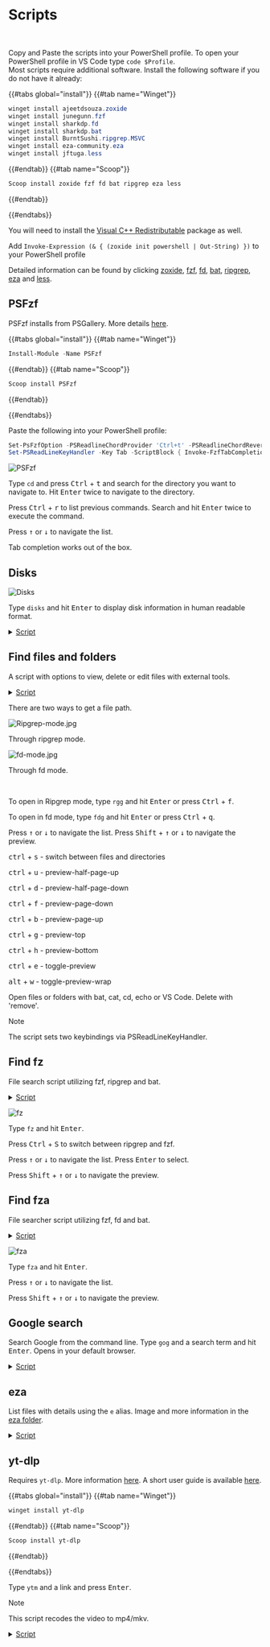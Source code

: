 # Scripts  

<!-- toc -->

<br>  

Copy and Paste the scripts into your PowerShell profile. To open your PowerShell profile in VS Code type `code $Profile`.  
Most scripts require additional software. Install the following software if you do not have it already:

{{#tabs global="install"}}
{{#tab name="Winget"}}

```Powershell
winget install ajeetdsouza.zoxide
winget install junegunn.fzf
winget install sharkdp.fd
winget install sharkdp.bat
winget install BurntSushi.ripgrep.MSVC
winget install eza-community.eza
winget install jftuga.less
```  

{{#endtab}}
{{#tab name="Scoop"}}

```Powershell
Scoop install zoxide fzf fd bat ripgrep eza less
```  

{{#endtab}}

{{#endtabs}}

You will need to install the [Visual C++ Redistributable](https://learn.microsoft.com/en-us/cpp/windows/latest-supported-vc-redist?view=msvc-170) package as well.

Add `Invoke-Expression (& { (zoxide init powershell | Out-String) })` to your PowerShell profile

Detailed information can be found by clicking [zoxide](https://github.com/ajeetdsouza/zoxide), [fzf](https://github.com/junegunn/fzf), [fd](https://github.com/sharkdp/fd), [bat](https://github.com/sharkdp/bat), [ripgrep](https://github.com/BurntSushi/ripgrep), [eza](https://github.com/eza-community/eza) and [less](https://www.greenwoodsoftware.com/less/faq.html).

## PSFzf  

PSFzf installs from PSGallery. More details [here](https://github.com/kelleyma49/PSFzf).  

{{#tabs global="install"}}
{{#tab name="Winget"}}

```Powershell
Install-Module -Name PSFzf
```

{{#endtab}}
{{#tab name="Scoop"}}

```Powershell
Scoop install PSFzf
```  

{{#endtab}}

{{#endtabs}}

Paste the following into your PowerShell profile:  

```Powershell
Set-PsFzfOption -PSReadlineChordProvider 'Ctrl+t' -PSReadlineChordReverseHistory 'Ctrl+r'  
Set-PSReadLineKeyHandler -Key Tab -ScriptBlock { Invoke-FzfTabCompletion }  
```  

![PSFzf](./pics/PSFzf.jpg)  

Type `cd` and press <kbd>Ctrl</kbd> + <kbd>t</kbd> and search for the directory you want to navigate to. Hit <kbd>Enter</kbd> twice to navigate to the directory.  

Press <kbd>Ctrl</kbd> + <kbd>r</kbd> to list previous commands. Search and hit <kbd>Enter</kbd> twice to execute the command.  

Press <kbd>↑</kbd> or <kbd>↓</kbd> to navigate the list.  

Tab completion works out of the box.  

## Disks  

![Disks](./pics/Disks.jpg)

Type `disks` and hit <kbd>Enter</kbd> to display disk information in human readable format.  

<details>  

<summary><u>Script</u></summary>

```Powershell
function disks {
    
    Get-WmiObject -Class Win32_LogicalDisk | Select-Object -Property DeviceID, VolumeName, @{Label = 'FreeGb'; expression = { ($_.FreeSpace / 1GB).ToString('F2') } }, @{Label = 'TotalGb'; expression = { ($_.Size / 1GB).ToString('F2') } }, @{label = 'Free %'; expression = { [Math]::Round(($_.freespace / $_.size) * 100, 2)}}|Format-Table
    }
```  

</details>  

## Find files and folders  

A script with options to view, delete or edit files with external tools.  

<details>

<summary><u>Script</u></summary>

```Powershell
$env:FZF_DEFAULT_OPTS = @"
--layout=reverse
--cycle
--scroll-off=5
--border
--preview-window=right,60%,border-left
--bind ctrl-u:preview-half-page-up
--bind ctrl-d:preview-half-page-down
--bind ctrl-f:preview-page-down
--bind ctrl-b:preview-page-up
--bind ctrl-g:preview-top
--bind ctrl-h:preview-bottom
--bind alt-w:toggle-preview-wrap
--bind ctrl-e:toggle-preview
"@

    function _fzf_open_path {
        param (
            [Parameter(Mandatory = $true)]
            [string]$input_path
        )
        if ($input_path -match "^.*:\d+:.*$") {
            $input_path = ($input_path -split ":")[0]
        }
        if (-not (Test-Path $input_path)) {
            return
        }
        $cmds = @{
            'bat'    = { bat $input_path }
            'cat'    = { Get-Content $input_path }
            'cd'     = {
                if (Test-Path $input_path -PathType Leaf) {
                    $input_path = Split-Path $input_path -Parent
                }
                Set-Location $input_path
            }
            'remove' = { Remove-Item -Recurse -Force $input_path }
            'echo'   = { Write-Output $input_path }
            'VS Code' = { code $input_path }
        }
        $cmd = $cmds.Keys | fzf --prompt 'Select command> '
        & $cmds[$cmd]
    }

    function _fzf_get_path_using_fd {
        $input_path = fd --type file --follow --exclude .git |
        fzf --prompt 'Files> ' `
            --header-first `
            --header 'CTRL-S: Switch between Files/Directories' `
            --bind 'ctrl-s:transform:if not "%FZF_PROMPT%"=="Files> " (echo ^change-prompt^(Files^> ^)^+^reload^(fd --type file^)) else (echo ^change-prompt^(Directory^> ^)^+^reload^(fd --type directory^))' `
            --preview 'if "%FZF_PROMPT%"=="Files> " (bat --color=always {} --style=plain) else (eza -T --colour=always --icons=always {})'
        return $input_path
    }

    function _fzf_get_path_using_rg {
        $INITIAL_QUERY = "${*:-}"
        $RG_PREFIX = "rg --column --line-number --no-heading --color=always --smart-case"
        $input_path = "" |
        fzf --ansi --disabled --query "$INITIAL_QUERY" `
            --bind "start:reload:$RG_PREFIX {q}" `
            --bind "change:reload:sleep 0.1 & $RG_PREFIX {q} || rem" `
            --bind 'ctrl-s:transform:if not "%FZF_PROMPT%" == "1. ripgrep> " (echo ^rebind^(change^)^+^change-prompt^(1. ripgrep^> ^)^+^disable-search^+^transform-query:echo ^{q^} ^> %TEMP%\rg-fzf-f ^& type %TEMP%\rg-fzf-r) else (echo ^unbind^(change^)^+^change-prompt^(2. fzf^> ^)^+^enable-search^+^transform-query:echo ^{q^} ^> %TEMP%\rg-fzf-r ^& type %TEMP%\rg-fzf-f)' `
            --color 'hl:-1:underline,hl+:-1:underline:reverse' `
            --delimiter ':' `
            --prompt '1. ripgrep> ' `
            --preview-label 'Preview' `
            --header 'CTRL-S: Switch between ripgrep/fzf' `
            --header-first `
            --preview 'bat --color=always {1} --highlight-line {2} --style=plain' `
            --preview-window 'up,60%,border-bottom,+{2}+3/3'
        return $input_path
    }

    function fdg {
        _fzf_open_path $(_fzf_get_path_using_fd)
    }

    function rgg {
        _fzf_open_path $(_fzf_get_path_using_rg)
    }


    # SET KEYBOARD SHORTCUTS TO CALL FUNCTION

    Set-PSReadLineKeyHandler -Key "Ctrl+q" -ScriptBlock {
        [Microsoft.PowerShell.PSConsoleReadLine]::RevertLine()
        [Microsoft.PowerShell.PSConsoleReadLine]::Insert("fdg")
        [Microsoft.PowerShell.PSConsoleReadLine]::AcceptLine()
    }

    Set-PSReadLineKeyHandler -Key "Ctrl+f" -ScriptBlock {
        [Microsoft.PowerShell.PSConsoleReadLine]::RevertLine()
        [Microsoft.PowerShell.PSConsoleReadLine]::Insert("rgg")
        [Microsoft.PowerShell.PSConsoleReadLine]::AcceptLine()
    }
```  

</details>  

There are two ways to get a file path.  

![Ripgrep-mode.jpg](./pics/Ripgrep-mode.jpg)  

Through ripgrep mode.

![fd-mode.jpg](./pics/fd-mode.jpg)

Through fd mode.  

<br>  

To open in Ripgrep mode, type `rgg` and hit <kbd>Enter</kbd> or press <kbd>Ctrl</kbd> + <kbd>f</kbd>.  

To open in fd mode, type `fdg` and hit <kbd>Enter</kbd> or press <kbd>Ctrl</kbd> + <kbd>q</kbd>.  

Press <kbd>↑</kbd> or <kbd>↓</kbd> to navigate the list. Press <kbd>Shift</kbd> + <kbd>↑</kbd> or <kbd>↓</kbd> to navigate the preview.  

<kbd>ctrl</kbd> + <kbd>s</kbd> - switch between files and directories  

<kbd>ctrl</kbd> + <kbd>u</kbd>  -  preview-half-page-up  

<kbd>ctrl</kbd> + <kbd>d</kbd> - preview-half-page-down  

<kbd>ctrl</kbd> + <kbd>f</kbd> - preview-page-down  

<kbd>ctrl</kbd> + <kbd>b</kbd> - preview-page-up  

<kbd>ctrl</kbd> + <kbd>g</kbd> - preview-top  

<kbd>ctrl</kbd> + <kbd>h</kbd> - preview-bottom  

<kbd>ctrl</kbd> + <kbd>e</kbd> - toggle-preview  

<kbd>alt</kbd> + <kbd>w</kbd> - toggle-preview-wrap  

Open files or folders with bat, cat, cd, echo or VS Code. Delete with 'remove'.  

> [!NOTE]
> The script sets two keybindings via PSReadLineKeyHandler.  

## Find fz

File search script utilizing fzf, ripgrep and bat.

<details>  

<summary><u>Script</u></summary>

```Powershell
 function fz {
    
        $INITIAL_QUERY = "${*:-}"
        $RG_PREFIX = "rg --column --line-number --no-heading --color=always --smart-case"
        "" |
        fzf --ansi --disabled --query "$INITIAL_QUERY" `
        --bind "start:reload:$RG_PREFIX {q}" `
        --bind "change:reload:sleep 0.1 & $RG_PREFIX {q} || rem" `
        --bind 'ctrl-s:transform:if not "%FZF_PROMPT%" == "1. ripgrep> " (echo ^rebind^(change^)^+^change-prompt^(1. ripgrep^> ^)^+^disable-search^+^transform-query:echo ^{q^} ^> %TEMP%\rg-fzf-f ^& type %TEMP%\rg-fzf-r) else (echo ^unbind^(change^)^+^change-prompt^(2. fzf^> ^)^+^enable-search^+^transform-query:echo ^{q^} ^> %TEMP%\rg-fzf-r ^& type %TEMP%\rg-fzf-f)' `
        --color 'hl:-1:underline,hl+:-1:underline:reverse' `
        --delimiter ':' `
        --prompt '1. ripgrep> ' `
        --preview-label 'Preview' `
        --header 'CTRL-S: Switch between ripgrep/fzf' `
        --header-first `
        --preview 'bat --color=always {1} --highlight-line {2} --style=plain' `
        --preview-window 'up,60%,border-bottom,+{2}+3/3'
        }
```

</details>

![fz](./pics/fz.jpg)  

Type `fz` and hit <kbd>Enter</kbd>.  

Press <kbd>Ctrl</kbd> + <kbd>S</kbd> to switch between ripgrep and fzf.  

Press <kbd>↑</kbd> or <kbd>↓</kbd> to navigate the list. Press <kbd>Enter</kbd> to select.  

Press <kbd>Shift</kbd> + <kbd>↑</kbd> or <kbd>↓</kbd> to navigate the preview.  

## Find fza  

File searcher script utilizing fzf, fd and bat.  

<details>

<summary><u>Script</u></summary>

```Powershell
function fza { 
    fd --type file --follow --exclude .git |
    fzf --style=full `
        --bind 'focus:transform-header:file --brief {}' `
        --preview 'bat --color=always {} --style=numbers' `
        --preview-window '~3' --reverse `
    
}
```  

</details>

![fza](./pics/fza.jpg)  

Type `fza` and hit <kbd>Enter</kbd>.  

Press <kbd>↑</kbd> or <kbd>↓</kbd> to navigate the list.  

Press <kbd>Shift</kbd> + <kbd>↑</kbd> or <kbd>↓</kbd> to navigate the preview.  

</details>  

## Google search

Search Google from the command line. Type `gog` and a search term and hit <kbd>Enter</kbd>.
Opens in your default browser.

<details>  

<summary><u>Script</u></summary>

```Powershell
Function search-google {
    $query = 'https://www.google.com/search?q=%22%s%22'
    $args | ForEach-Object { $query = $query + "$_+" }
    $url = $query.Substring(0, $query.Length - 1)
    Start-Process "$url"
}

Set-Alias gog search-google
```

</details>

## eza

List files with details using the `e` alias. Image and more information in the [eza folder](./eza.md).

<details>

<summary><u>Script</u></summary>

```Powershell
function e {
    eza `
        --long `
        --hyperlink `
        --icons=always `
        --git-repos `
        --git `
        --header `
        --flags `
        --created `
        --time-style long-iso `
        --group-directories-first `
        --context `
        --total-size `
        --all `

}
```

</details>

## yt-dlp

Requires `yt-dlp`. More information [here](https://github.com/yt-dlp/yt-dlp). A short user guide is available [here](./yt-dlp.md).

{{#tabs global="install"}}
{{#tab name="Winget"}}

```Powershell
winget install yt-dlp
```

{{#endtab}}
{{#tab name="Scoop"}}

```Powershell
Scoop install yt-dlp
```  

{{#endtab}}

{{#endtabs}}

Type `ytm` and a link and press <kbd>Enter</kbd>.  

> [!NOTE]
> This script recodes the video to mp4/mkv.

<details>

<summary><u>Script</u></summary>

```Powershell
Function ytm {
    yt-dlp `
        --progress `
        --console-title `
        --video-multistreams `
        --audio-multistreams `
        --format-sort "height:1080,fps" `
        --format "bestvideo+bestaudio/best" `
        --check-formats `
        --merge-output-format "mp4/mkv" `
        --recode-video "mp4/mkv" `
        --embed-thumbnail `
        --embed-metadata `
        --embed-chapters `
        --force-keyframes-at-cuts `
        --sponsorblock-mark "all" `
        --write-auto-subs --sub-lang "en.*" `
        $args
}
```

</details>

